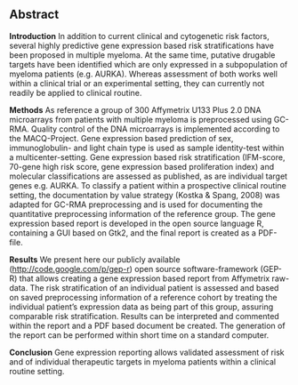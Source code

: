 ## Abstract ##
**Introduction**
In addition to current clinical and cytogenetic risk factors, several highly predictive gene expression based risk stratifications have been proposed in multiple myeloma. At the same time, putative drugable targets have been identified which are only expressed in a subpopulation of myeloma patients (e.g. AURKA). Whereas assessment of both works well within a clinical trial or an experimental setting, they can currently not readily be applied to clinical routine.

**Methods**
As reference a group of 300 Affymetrix U133 Plus 2.0 DNA microarrays from patients with multiple myeloma is preprocessed using GC-RMA. Quality control of the DNA microarrays is implemented according to the MACQ-Project. Gene expression based prediction of sex, immunoglobulin- and light chain type is used as sample identity-test within a multicenter-setting. Gene expression based risk stratification (IFM-score, 70-gene high risk score, gene expression based proliferation index) and molecular classifications are assessed as published, as are individual target genes e.g. AURKA. To classify a patient within a prospective clinical routine setting, the documentation by value strategy (Kostka & Spang, 2008) was adapted for GC-RMA preprocessing and is used for documenting the quantitative preprocessing information of the reference group. The gene expression based report is developed in the open source language R, containing a GUI based on Gtk2, and the final report is created as a PDF-file.

**Results**
We present here our publicly available (http://code.google.com/p/gep-r) open source software-framework (GEP-R) that allows creating a gene expression based report from Affymetrix raw-data. The risk stratification of an individual patient is assessed and based on saved preprocessing information of a reference cohort by treating the individual patient’s expression data as being part of this group, assuring comparable risk stratification. Results can be interpreted and commented within the report and a PDF based document be created. The generation of the report can be performed within short time on a standard computer.

**Conclusion**
Gene expression reporting allows validated assessment of risk and of individual therapeutic targets in myeloma patients within a clinical routine setting.